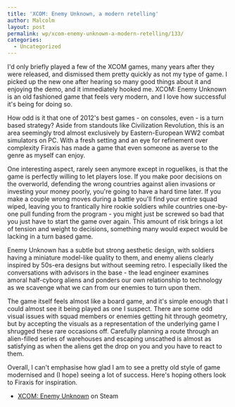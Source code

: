 ```yaml
---
title: 'XCOM: Enemy Unknown, a modern retelling'
author: Malcolm
layout: post
permalink: wp/xcom-enemy-unknown-a-modern-retelling/133/
categories:
  - Uncategorized
---
```

I'd only briefly played a few of the XCOM games, many years after they were released, and dismissed them pretty quickly as not my type of game. I picked up the new one after hearing so many good things about it and enjoying the demo, and it immediately hooked me. XCOM: Enemy Unknown is an old fashioned game that feels very modern, and I love how successful it's being for doing so.

How odd is it that one of 2012's best games - on consoles, even - is a turn based strategy? Aside from standouts like Civilization Revolution, this is an area seemingly trod almost exclusively by Eastern-European WW2 combat simulators on PC. With a fresh setting and an eye for refinement over complexity Firaxis has made a game that even someone as averse to the genre as myself can enjoy.

One interesting aspect, rarely seen anymore except in roguelikes, is that the game is perfectly willing to let players lose. If you make poor decisions on the overworld, defending the wrong countries against alien invasions or investing your money poorly, you're going to have a hard time later. If you make a couple wrong moves during a battle you'll find your entire squad wiped, leaving you to frantically hire rookie soldiers while countries one-by-one pull funding from the program - you might just be screwed so bad that you just have to start the game over again. This amount of risk brings a lot of tension and weight to decisions, something many would expect would be lacking in a turn based game.

Enemy Unknown has a subtle but strong aesthetic design, with soldiers having a miniature model-like quality to them, and enemy aliens clearly inspired by 50s-era designs but without seeming retro. I especially liked the conversations with advisors in the base - the lead engineer examines amoral half-cyborg aliens and ponders our own relationship to technology as we scavenge what we can from our enemies to turn upon them.

The game itself feels almost like a board game, and it's simple enough that I could almost see it being played as one I suspect. There are some odd visual issues with squad members or enemies getting hit through geometry, but by accepting the visuals as a representation of the underlying game I shrugged these rare occasions off. Carefully planning a route through an alien-filled series of warehouses and escaping unscathed is almost as satisfying as when the aliens get the drop on you and you have to react to them.

Overall, I can't emphasise how glad I am to see a pretty old style of game modernised and (I hope) seeing a lot of success. Here's hoping others look to Firaxis for inspiration.

  * [XCOM: Enemy Unknown][1] on Steam

 [1]: http://store.steampowered.com/app/200510/